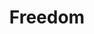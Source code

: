 ---
pid: CH841
title: Freedom
location_transcription: Near Southwark Elem.
zipcode: '19355'
outside_phl: 'Malvern PA '
neighborhood: 
age: '19'
age_range: 13-19
instagram: 
image_file_name: CH_841.jpg
proposal_transcription: People walking around the earth freely, with different cultures.
topic: Culture
topic_summary: '0'
type: Sculpture Statue
keywords_other: 
credit: Anna
image_labels: 
twitter: 
facebook: 
permalink: "/monuments/ch841/"
layout: item-page
---
